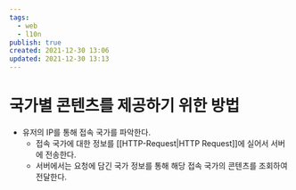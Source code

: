 ```yaml
---
tags:
  - web
  - l10n
publish: true
created: 2021-12-30 13:06
updated: 2021-12-30 13:13
---
```


# 국가별 콘텐츠를 제공하기 위한 방법

- 유저의 IP를 통해 접속 국가를 파악한다.
  - 접속 국가에 대한 정보를 [[HTTP-Request|HTTP Request]]에 실어서 서버에 전송한다.
  - 서버에서는 요청에 담긴 국가 정보를 통해 해당 접속 국가의 콘텐츠를 조회하여 전달한다.
